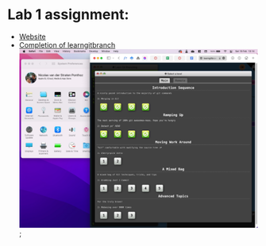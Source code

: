 # Lab 1 assignment:

* [Website](https://github.com/nicolasvdsp/2imd-webtechadvanced-lab1)
* [Completion of learngitbranch](https://github.com/nicolasvdsp/2imd-webtechadvanced-portfolio/blob/main/lab1/learngitbranching.jpg)
![learngitbranch](/lab1/learngitbranching.jpg);